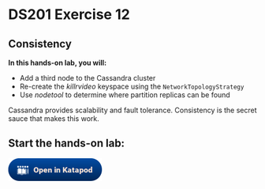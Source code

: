 # DS201 Exercise 12

## Consistency

**In this hands-on lab, you will:**
* Add a third node to the Cassandra cluster
*	Re-create the *killrvideo* keyspace using the `NetworkTopologyStrategy`
*	Use *nodetool* to determine where partition replicas can be found

Cassandra provides scalability and fault tolerance. Consistency is the secret sauce that makes this work. 

## Start the hands-on lab:

[![Open in KataPod](https://github.com/DataStax-Academy/katapod-shared-assets/blob/main/images/open-in-katapod.png)](https://gitpod.io/##https://github.com/drchung5/ds201-lab12/)